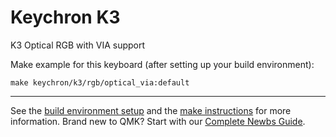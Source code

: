 # Keychron K3

K3 Optical RGB with VIA support

Make example for this keyboard (after setting up your build environment):

    make keychron/k3/rgb/optical_via:default

* * *

See the [build environment setup](https://docs.qmk.fm/#/getting_started_build_tools) and the [make instructions](https://docs.qmk.fm/#/getting_started_make_guide) for more information. Brand new to QMK? Start with our [Complete Newbs Guide](https://docs.qmk.fm/#/newbs).
